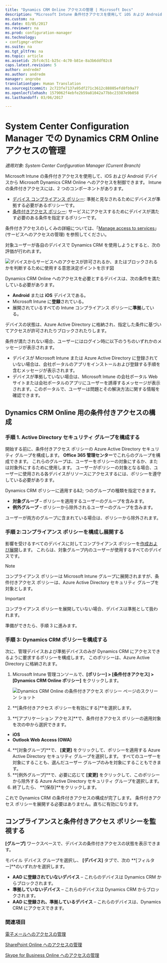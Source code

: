 ```yaml
---
title: "Dynamics CRM Online アクセスの管理 | Microsoft Docs"
description: "Microsoft Intune 条件付きアクセスを使用して iOS および Android デバイスから Microsoft Dynamics CRM Online へのアクセスを制御する方法について説明します。"
ms.custom: na
ms.date: 03/05/2017
ms.reviewer: na
ms.prod: configuration-manager
ms.technology:
- configmgr-other
ms.suite: na
ms.tgt_pltfrm: na
ms.topic: article
ms.assetid: 2bfc4c51-b25c-4c70-b81e-8a3b6ddf02c8
caps.latest.revision: 5
author: andredm7
ms.author: andredm
manager: angrobe
translationtype: Human Translation
ms.sourcegitcommit: 2c723fe7137a95df271c3612c88805efd8fb9a77
ms.openlocfilehash: 1579062f4ebfe2b59a81042a77bbc23387e9b058
ms.lasthandoff: 03/06/2017

---
```

# <a name="manage-dynamics-crm-online-access-in-system-center-configuration-manager"></a>System Center Configuration Manager での Dynamics CRM Online アクセスの管理

*適用対象: System Center Configuration Manager (Current Branch)*

Microsoft Intune の条件付きアクセスを使用して、iOS および Android デバイスから Microsoft Dynamics CRM Online へのアクセスを制御できます。  Intune の条件付きアクセスには、2 つのコンポーネントがあります。
* [デバイス コンプライアンス ポリシー](../../protect/deploy-use/device-compliance-policies.md): 準拠と見なされるためにデバイスが準拠する必要があるポリシーです。
* [条件付きアクセス ポリシー](../../protect/deploy-use/manage-access-to-services.md): サービスにアクセスするためにデバイスが満たす必要のある条件を指定するポリシーです。

条件付きアクセスのしくみの詳細については、「[Manage access to services](../../protect/deploy-use/manage-access-to-services.md)」 (サービスへのアクセスの管理) を参照してください。


対象ユーザーが各自のデバイスで Dynamics CRM を使用しようとすると、次の評価が行われます。

![デバイスからサービスへのアクセスが許可されるか、またはブロックされるかを判断するために使用する意思決定ポイントを示す図](media/mdm-ca-dynamics-crm-flow-diagram.png)

Dynamics CRM Online へのアクセスを必要とするデバイスは、次の条件を満たしている必要があります。
* **Android** または **iOS** デバイスである。
* Microsoft Intune に**登録**されている。
* 展開されているすべての Intune コンプライアンス ポリシーに**準拠**している。

デバイスの状態は、Azure Active Directory に格納され、指定した条件に基づいてアクセスが許可されたりブロックされたりします。

条件が満たされない場合、ユーザーにはログイン時に以下のうちのいずれかのメッセージが表示されます。
* デバイスが Microsoft Intune または Azure Active Directory に登録されていない場合は、会社ポータルのアプリをインストールおよび登録する手順を含むメッセージが表示されます。
* デバイスが準拠していない場合は、Microsoft Intune の会社ポータル Web サイトまたは会社ポータルのアプリにユーザーを誘導するメッセージが表示されます。このポータルで、ユーザーは問題とその解決方法に関する情報を確認できます。

## <a name="configure-conditional-access-for-dynamics-crm-online"></a>Dynamics CRM Online 用の条件付きアクセスの構成  
### <a name="step-1-configure-active-directory-security-groups"></a>手順 1. Active Directory セキュリティ グループを構成する

開始する前に、条件付きアクセス ポリシーの Azure Active Directory セキュリティ グループを構成します。 **Office 365 管理センター**でこれらのグループを構成できます。 これらのグループは、ユーザーをポリシーの対象にするか、または対象外にするために使用します。 ユーザーがポリシーの対象となる場合、ユーザーに使用される各デバイスがリソースにアクセスするには、ポリシーを遵守している必要があります。

Dynamics CRM ポリシーに適用する&2; つのグループの種類を指定できます。
* **対象グループ** – ポリシーを適用するユーザーのグループを含みます。
* **例外グループ** – ポリシーから除外されるユーザーのグループを含みます。

ユーザーが両方のグループに含まれている場合は、ポリシーから除外されます。

### <a name="step-2-configure-and-deploy-a-compliance-policy"></a>手順 2:コンプライアンス ポリシーを構成し展開する
影響を受けるすべてのデバイスに対してコンプライアンス ポリシーを[作成および展開](../../protect/deploy-use/device-compliance-policies.md)します。 これらは、対象グループ内のユーザーが使用するすべてのデバイスです。

> [!NOTE]
> コンプライアンス ポリシーは Microsoft Intune グループに展開されますが、条件付きアクセス ポリシーは、Azure Active Directory セキュリティ グループを対象とします。

> [!IMPORTANT]
> コンプライアンス ポリシーを展開していない場合、デバイスは準拠として扱われます。

準備ができたら、手順 3 に進みます。
### <a name="step-3-configure-the-dynamics-crm-policy"></a>手順 3: Dynamics CRM ポリシーを構成する
次に、管理デバイスおよび準拠デバイスのみが Dynamics CRM にアクセスできるように要求するポリシーを構成します。 このポリシーは、Azure Active Directory に格納されます。

1.  Microsoft Intune 管理コンソールで、**[ポリシー] > [条件付きアクセス] > [Dynamics CRM Online ポリシー]** をクリックします。

     ![Dynamics CRM Online の条件付きアクセス ポリシー ページのスクリーン ショット](media/mdm-ca-dynamics-crm-policy-configuration.png)

2.  **[条件付きアクセス ポリシーを有効にする]**を選択します。
3.  **[アプリケーション アクセス]**で、条件付きアクセス ポリシーの適用対象を次の中から選択できます。
  * **iOS**
  * **Outlook Web Access (OWA)**
4.  **[対象グループ]**で、 **[変更]** をクリックして、ポリシーを適用する Azure Active Directory セキュリティ グループを選択します。 すべてのユーザーを対象にすることも、選んだユーザー グループのみを対象にすることもできます。
5.  **[例外グループ]**で、必要に応じて **[変更]** をクリックして、このポリシーから除外する Azure Active Directory セキュリティ グループを選択します。
6.  終了したら、 **[保存]**をクリックします。

これで Dynamics CRM の条件付きアクセスの構成が完了します。 条件付きアクセス ポリシーを展開する必要はありません。直ちに有効になります。
##  <a name="monitor-the-compliance-and-conditional-access-policies"></a>コンプライアンスと条件付きアクセス ポリシーを監視する

**[グループ]** ワークスペースで、デバイスの条件付きアクセスの状態を表示できます。

モバイル デバイス グループを選択し、 **[デバイス]** タブで、次の **[フィルター]**のいずれかを選択します。
* **AAD に登録されていないデバイス** – これらのデバイスは Dynamics CRM からブロックされます。
* **準拠していないデバイス** – これらのデバイスは Dynamics CRM からブロックされます。
* **AAD に登録され、準拠しているデバイス** – これらのデバイスは、Dynamics CRM にアクセスできます。

###  <a name="see-also"></a>関連項目
[電子メールへのアクセスの管理](../../protect/deploy-use/manage-email-access.md)

[SharePoint Online へのアクセスの管理](../../protect/deploy-use/manage-sharepoint-online-access.md)

[Skype for Business Online へのアクセスの管理](../../protect/deploy-use/manage-skype-for-business-online-access.md)

